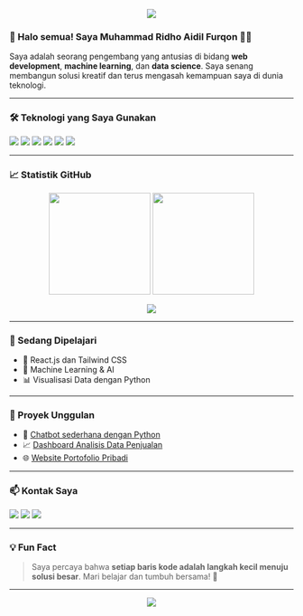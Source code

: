 <!-- Banner Header -->
<p align="center">
  <img src="https://capsule-render.vercel.app/api?type=waving&color=0:4b6cb7,100:182848&height=200&section=header&text=Hi%20There!%20I'm%20RidhoAidil👋&fontSize=40&fontColor=ffffff&animation=fadeIn" />
</p>

<!-- About -->
### 👋 Halo semua! Saya Muhammad Ridho Aidil Furqon 👨‍💻

Saya adalah seorang pengembang yang antusias di bidang **web development**, **machine learning**, dan **data science**. Saya senang membangun solusi kreatif dan terus mengasah kemampuan saya di dunia teknologi.

---

### 🛠️ Teknologi yang Saya Gunakan

<p align="left">
  <img src="https://img.shields.io/badge/Python-3776AB?style=for-the-badge&logo=python&logoColor=white"/>
  <img src="https://img.shields.io/badge/HTML5-E34F26?style=for-the-badge&logo=html5&logoColor=white"/>
  <img src="https://img.shields.io/badge/CSS3-1572B6?style=for-the-badge&logo=css3&logoColor=white"/>
  <img src="https://img.shields.io/badge/JavaScript-F7DF1E?style=for-the-badge&logo=javascript&logoColor=black"/>
  <img src="https://img.shields.io/badge/React-61DAFB?style=for-the-badge&logo=react&logoColor=black"/>
  <img src="https://img.shields.io/badge/MySQL-005C84?style=for-the-badge&logo=mysql&logoColor=white"/>
</p>

---

### 📈 Statistik GitHub

<p align="center">
  <img src="https://github-readme-stats.vercel.app/api?username=RidhoAidil&show_icons=true&theme=tokyonight" height="180"/>
  <img src="https://github-readme-streak-stats.herokuapp.com?user=RidhoAidil&theme=tokyonight&hide_border=true" height="180"/>
</p>

<p align="center">
  <img src="https://github-readme-stats.vercel.app/api/top-langs/?username=RidhoAidil&layout=compact&theme=tokyonight"/>
</p>

---

### 🌱 Sedang Dipelajari

- 🔧 React.js dan Tailwind CSS
- 🤖 Machine Learning & AI
- 📊 Visualisasi Data dengan Python

---

### 🚀 Proyek Unggulan

- 💬 [Chatbot sederhana dengan Python](https://github.com/RidhoAidil/chatbot-python)
- 📈 [Dashboard Analisis Data Penjualan](https://github.com/RidhoAidil/data-sales-dashboard)
- 🌐 [Website Portofolio Pribadi](https://github.com/RidhoAidil/portfolio-website)

---

### 📫 Kontak Saya

<p align="left">
  <a href="mailto:muhammadridhoaidilfurqon@gmail.com"><img src="https://img.shields.io/badge/Gmail-D14836?style=for-the-badge&logo=gmail&logoColor=white"></a>
  <a href="https://linkedin.com/in/Muhammad Ridho Aidil Furqon"><img src="https://img.shields.io/badge/LinkedIn-blue?style=for-the-badge&logo=linkedin&logoColor=white"></a>
  <a href="https://ridhoaidil.netlify.app"><img src="https://img.shields.io/badge/Portfolio-222?style=for-the-badge&logo=vercel&logoColor=white"></a>
</p>

---

### 💡 Fun Fact

> Saya percaya bahwa **setiap baris kode adalah langkah kecil menuju solusi besar**. Mari belajar dan tumbuh bersama! 🚀

---

<p align="center">
  <img src="https://capsule-render.vercel.app/api?type=waving&color=0:182848,100:4b6cb7&height=120&section=footer"/>
</p>
